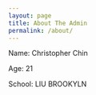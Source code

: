 ```yaml
---
layout: page
title: About The Admin 
permalink: /about/
---
```


Name: Christopher Chin 

Age: 21 

School: LIU BROOKYLN 

